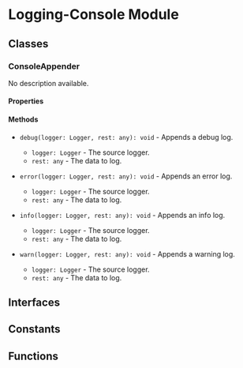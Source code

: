 # Logging-Console Module

## Classes


### ConsoleAppender

No description available.

#### Properties


#### Methods


* `debug(logger: Logger, rest: any): void` - Appends a debug log.
  * `logger: Logger` - The source logger.
  * `rest: any` - The data to log.



* `error(logger: Logger, rest: any): void` - Appends an error log.
  * `logger: Logger` - The source logger.
  * `rest: any` - The data to log.



* `info(logger: Logger, rest: any): void` - Appends an info log.
  * `logger: Logger` - The source logger.
  * `rest: any` - The data to log.



* `warn(logger: Logger, rest: any): void` - Appends a warning log.
  * `logger: Logger` - The source logger.
  * `rest: any` - The data to log.




## Interfaces


## Constants


## Functions

